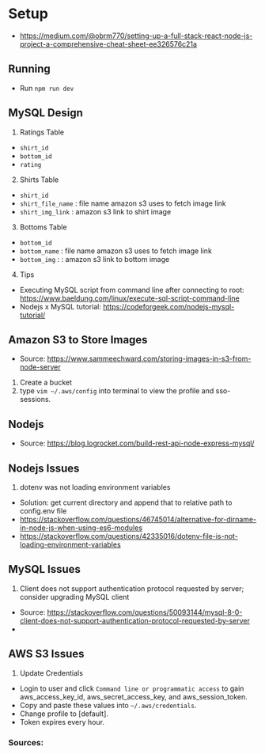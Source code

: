 # Setup 
- https://medium.com/@obrm770/setting-up-a-full-stack-react-node-js-project-a-comprehensive-cheat-sheet-ee326576c21a

## Running
- Run `npm run dev` 

## MySQL Design
1. Ratings Table
- `shirt_id`
- `bottom_id`
- `rating`

2. Shirts Table
- `shirt_id`
- `shirt_file_name` : file name amazon s3 uses to fetch image link
- `shirt_img_link` : amazon s3 link to shirt image

3. Bottoms Table
- `bottom_id`
- `bottom_name` : file name amazon s3 uses to fetch image link
- `bottom_img` : : amazon s3 link to bottom image

4. Tips
- Executing MySQL script from command line after connecting to root: https://www.baeldung.com/linux/execute-sql-script-command-line
- Nodejs x MySQL tutorial: https://codeforgeek.com/nodejs-mysql-tutorial/  

## Amazon S3 to Store Images
- Source: https://www.sammeechward.com/storing-images-in-s3-from-node-server 
1. Create a bucket
2. type `vim ~/.aws/config` into terminal to view the profile and sso-sessions.

## Nodejs 
- Source: https://blog.logrocket.com/build-rest-api-node-express-mysql/ 
## Nodejs Issues
1. dotenv was not loading environment variables
- Solution: get current directory and append that to relative path to config.env file
- https://stackoverflow.com/questions/46745014/alternative-for-dirname-in-node-js-when-using-es6-modules
- https://stackoverflow.com/questions/42335016/dotenv-file-is-not-loading-environment-variables 

## MySQL Issues
1. Client does not support authentication protocol requested by server; consider upgrading MySQL client
- Source: https://stackoverflow.com/questions/50093144/mysql-8-0-client-does-not-support-authentication-protocol-requested-by-server 
- 

## AWS S3 Issues
1. Update Credentials
- Login to user and click `Command line or programmatic access` to gain aws_access_key_id, aws_secret_access_key, and aws_session_token.
- Copy and paste these values into `~/.aws/credentials`.
- Change profile to [default].
- Token expires every hour.
### Sources: